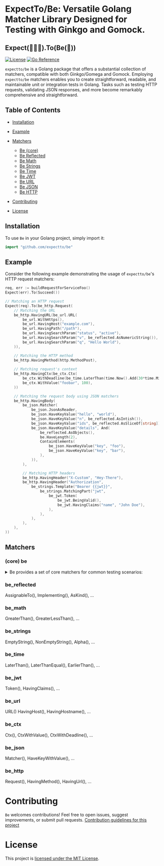 # ExpectTo/Be: Versatile Golang Matcher Library Designed for Testing with Ginkgo and Gomock.

## Expect(👨🏼‍💻).To(Be(🚀))

[![License](https://img.shields.io/badge/license-MIT-blue.svg)](https://github.com/expectto/be/blob/main/LICENSE)
[![Go Reference](https://pkg.go.dev/badge/github.com/expectto/be.svg)](https://pkg.go.dev/github.com/expectto/be)

`expectto/be` is a Golang package that offers a substantial collection of matchers, compatible with both Ginkgo/Gomega
and Gomock. Employing `expectto/be` matchers enables you to create straightforward, readable, and maintainable unit or
integration tests in Golang. Tasks such as testing HTTP requests, validating JSON responses, and more become remarkably
comprehensive and straightforward.

## Table of Contents

- [Installation](#installation)
- [Example](#example)
- [Matchers](#matchers)
    - [Be (core)](#core-be)
    - [Be Reflected](#be_reflected)
    - [Be Math](#be_math)
    - [Be Strings](#be_strings)
    - [Be Time](#be_time)
    - [Be JWT](#be_jwt)
    - [Be URL](#be_url)
    - [Be JSON](#be_json)
    - [Be HTTP](#be_http)

- [Contributing](#contributing)
- [License](#license)

## Installation

To use `Be` in your Golang project, simply import it:

```go
import "github.com/expectto/be"
```

## Example

Consider the following example demonstrating the usage of `expectto/be`'s HTTP request matchers:

```go
req, err := buildRequestForServiceFoo()
Expect(err).To(Succeed())

// Matching an HTTP request
Expect(req).To(be_http.Request(
    // Matching the URL
    be_http.HavingURL(be_url.URL(
        be_url.WithHttps(),
        be_url.HavingHost("example.com"),
        be_url.HavingPath("/path"),
        be_url.HavingSearchParam("status", "active"),
        be_url.HavingSearchParam("v", be_reflected.AsNumericString()),
        be_url.HavingSearchParam("q", "Hello World"),
    )),

    // Matching the HTTP method
    be_http.HavingMethod(http.MethodPost),
    
    // Matching request's context
    be_http.HavingCtx(be_ctx.Ctx(
        be_ctx.WithDeadline(be_time.LaterThan(time.Now().Add(30*time.Minute))),
        be_ctx.WithValue("foobar", 100),
    ))

    // Matching the request body using JSON matchers
    be_http.HavingBody(
        be_json.Matcher(
            be_json.JsonAsReader,
            be_json.HaveKeyValue("hello", "world"),
            be_json.HaveKeyValue("n", be_reflected.AsIntish()),
            be_json.HaveKeyValue("ids", be_reflected.AsSliceOf[string]),
            be_json.HaveKeyValue("details", And(
                be_reflected.AsObjects(),
                be.HaveLength(2),
                ContainElements(
                    be_json.HaveKeyValue("key", "foo"),
                    be_json.HaveKeyValue("key", "bar"),
                ),
            )),
        ),

        // Matching HTTP headers
        be_http.HavingHeader("X-Custom", "Hey-There"),
        be_http.HavingHeader("Authorization",
            be_strings.Template("Bearer {{jwt}}",
                be_strings.MatchingPart("jwt",
                    be_jwt.Token(
                        be_jwt.BeingValid(),
                        be_jwt.HavingClaims("name", "John Doe"),
                    ),
                ),
            ),
        ),
    ),
))
```

## Matchers

### (core) be
<details>
  <summary>Be provides a set of core matchers for common testing scenarios:</summary>

| Matcher                      | Example Usage                                                 | Description                                                                           |
|------------------------------|---------------------------------------------------------------|---------------------------------------------------------------------------------------|
| `be.Always()`                | `Expect(anything()).To(be.Always())`                          | Always succeeds (passes).                                                             |
| `be.Never(err)`              | `Expect(anything()).To(be.Never(errors.New("custom error")))` | Never succeeds and always fails with a specified error                                |
| `be.All(ms ...any)`          | `Expect(m).To(be.All(HaveKey("foo"), HaveKey("bar"), ...))`   | Logical AND for multiple matchers. _Similar to Ginkgo's`And()`_                       |
| `be.Any(ms ...any)`          | `Expect(m).To(be.Any(HaveKey("foo"), HaveKey("bar"), ...)`    | Logical OR for multiple matchers. _Similar to Ginkgo's `Or()`_                        |
| `be.Eq(expected)`            | `Expect(v).To(be.Eq(expectedValue))`                          | Checks for equality. _Similar to Ginkgo's `Equal` _                                   |
| `be.Not(matcher)`            | `Expect(v).To(be.Not(anotherMatcher))`                        | Negates the result of another matcher. _Similar to Ginkgo's `Not()`_                  |
| `be.HaveLength(args ...any)` | `Expect(collection).To(be.HaveLength(lengthMatcher))`         | Matches the length of slices, arrays, strings, or maps. Supports matchers as argument |
</details>


### be_reflected

AssignableTo(), Implementing(), AsKind(), ...

### be_math

GreaterThan(), GreaterLessThan(), ...

### be_strings

EmptyString(), NonEmptyString(), Alpha(), ...

### be_time

LaterThan(), LaterThanEqual(), EarlierThan(), ...

### be_jwt

Token(), HavingClaims(), ...

### be_url

URL() HavingHost(), HavingHostname(), ...

### be_ctx

Ctx(), CtxWithValue(), CtxWithDeadline(), ...

### be_json

Matcher(), HaveKeyWithValue(), ...

### be_http

Request(), HavingMethod(), HavingUrl(), ...

# Contributing

`Be` welcomes contributions! Feel free to open issues, suggest improvements, or submit pull
requests. [Contribution guidelines for this project](CONTRIBUTING.md)

# License

This project is [licensed under the MIT License](LICENSE).